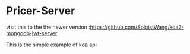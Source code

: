 # Pricer-Server
visit this to the the newer version :https://github.com/SoloistWang/koa2-mongodb-jwt-server

This is the simple example of koa api 
